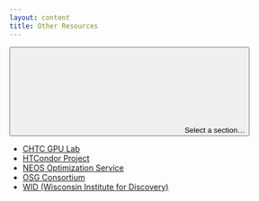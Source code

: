 ```yaml
---
layout: content
title: Other Resources
---
```


<div class="uw-full-row">
<div class="uw-row uw-flex-reverse">

<!-- Body content -->
<div class="uw-col uw-body">
</div>
<aside class="uw-col uw-sidebar">
<button class="uw-button-unstyle uw-side-nav-button"><svg aria-hidden="true" focusable="false"><use xmlns:xlink="http://www.w3.org/1999/xlink" xlink:href="#uw-symbol-caret-down"></use></svg> Select a section…</button>

<!-- Sidebar nav -->
<div class="uw-side-nav">
<ul>
<li>
<a href="{{ '/uw-research-computing/gpu-lab.html' | relative_url }}">CHTC GPU Lab</a>
</li>
<li>
<a href="http://research.cs.wisc.edu/htcondor/">HTCondor Project</a>
</li>
<li>
<a href="http://www.neos-server.org/">NEOS Optimization Service</a>
</li>
<li>
<a href="http://www.osg-htc.org/">OSG Consortium</a>
</li>
<li>
<a href="http://wid.wisc.edu/">WID (Wisconsin Institute for Discovery)</a>
</li>
</ul>
</div>
</aside>
</div>
</div>